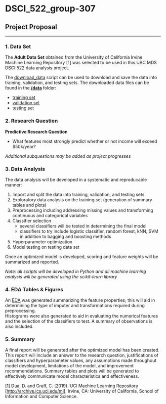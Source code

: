 # __DSCI_522_group-307__

## __Project Proposal__  

---

### __1. Data Set__  

The __Adult Data Set__ obtained from the University of California Irvine Machine Learning Repository [1] was selected to be used in this UBC MDS DSCI 522 data analysis project.  

The [download_data](https://github.com/UBC-MDS/DSCI_522_group-307/blob/master/scripts/download_data.py) script can be used to download and save the data into training, validation, and testing sets. The downloaded data files can be found in the __[/data](https://github.com/UBC-MDS/DSCI_522_group-307/tree/master/data)__ folder:  
- [training set](https://github.com/UBC-MDS/DSCI_522_group-307/blob/master/data/train.csv)  
- [validation set](https://github.com/UBC-MDS/DSCI_522_group-307/blob/master/data/validation.csv)  
- [testing set](https://github.com/UBC-MDS/DSCI_522_group-307/blob/master/data/test.csv)  

### __2. Research Question__   

__Predictive Research Question__  
- What features most strongly predict whether or not income will exceed $50k/year?  

_Additional subquestions may be added as project progresses_

### __3. Data Analysis__  

The data analysis will be developed in a systematic and reproducable manner:  
1) Import and split the data into training, validation, and testing sets  
2) Exploratory data analysis on the training set (generation of summary tables and plots)  
3) Preprocessing including addressing missing values and transforming continuous and categorical variables  
4) Classifier selection  
    - several classifiers will be tested in determining the final model   
    - classifiers to try include logistic classifier, random forest, kNN, SVM in addition to bagging and boosting methods
5) Hyperparameter optimization  
6) Model testing on testing data set

Once an optimized model is developed, scoring and feature weights will be summarized and reported. 

_Note: all scripts will be developed in Python and all machine learning analysis will be generated using the scikit-learn library_


### __4. EDA Tables & Figures__  

An [EDA](https://github.com/UBC-MDS/DSCI_522_group-307/blob/master/eda/EDA_Adult_data.ipynb) was generated summarizing the feature properties; this will aid in determining the type of imputer and transformations required during preprocessing.  
Histograms were also generated to aid in evaluating the numerical features and the selection of the classifiers to test. A summary of observations is also included.

### __5. Summary__  

A final report will be generated after the optimized model has been created. This report will include an answer to the research question, justifications of classifiers and hyperparameter values, any assumptions made throughout model development, limitations of the model, and improvement recommendations. Summary tables and plots will be generated to effectively communicate model characteristics and effectiveness. 

[1] Dua, D. and Graff, C. (2019). UCI Machine Learning Repository [http://archive.ics.uci.edu/ml]. Irvine, CA: University of California, School of Information and Computer Science.